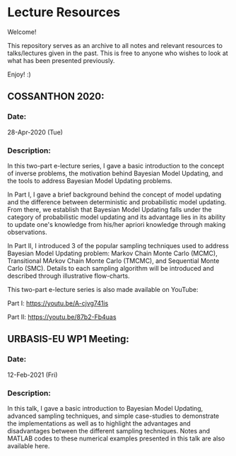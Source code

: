 # Lecture Resources
Welcome! 

This repository serves as an archive to all notes and relevant resources to talks/lectures given in the past. This is free to anyone who wishes to look at what has been presented previously. 

Enjoy! :)

## COSSANTHON 2020:

### Date: 
28-Apr-2020 (Tue)

### Description:
In this two-part e-lecture series, I gave a basic introduction to the concept of inverse problems, the motivation behind Bayesian Model Updating, and the tools to address Bayesian Model Updating problems.

In Part I, I gave a brief background behind the concept of model updating and the difference between deterministic and probabilistic model updating. From there, we establish that Bayesian Model Updating falls under the category of probabilistic model updating and its advantage lies in its ability to update one's knowledge from his/her apriori knowledge through making observations.

In Part II, I introduced 3 of the popular sampling techniques used to address Bayesian Model Updating problem: Markov Chain Monte Carlo (MCMC), Transitional MArkov Chain Monte Carlo (TMCMC), and Sequential Monte Carlo (SMC). Details to each sampling algorithm will be introduced and described through illustrative flow-charts.

This two-part e-lecture series is also made available on YouTube:

Part I: https://youtu.be/A-cjvg741is

Part II: https://youtu.be/87b2-Fb4uas

## URBASIS-EU WP1 Meeting:

### Date: 
12-Feb-2021 (Fri)

### Description:
In this talk, I gave a basic introduction to Bayesian Model Updating, advanced sampling techniques, and simple case-studies to demonstrate the implementations as well as to highlight the advantages and disadvantages between the different sampling techniques. Notes and MATLAB codes to these numerical examples presented in this talk are also available here.

